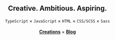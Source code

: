 <div align='center'>
  <h2>Creative. Ambitious. Aspiring.</h3>
  <code>TypeScript</code> × <code>JavaScript</code> × <code>HTML</code> × <code>CSS/SCSS</code> × <code>Sass</code><br /><br />
  <a href='https://github.com/unvented/creations'><b>Creations</b></a> × <a href='https://azury.blog'><b>Blog</b></a>
</div>
